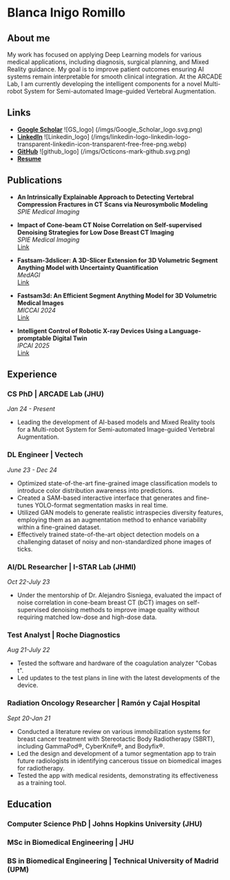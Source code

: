 # Blanca Inigo Romillo

## About me
My work has focused on applying Deep Learning models for various medical applications, including diagnosis, surgical planning, and Mixed Reality guidance. My goal is to improve patient outcomes 
ensuring AI systems remain interpretable for smooth clinical integration. At the ARCADE Lab, I am currently developing the intelligent components for a novel Multi-robot System for Semi-automated Image-guided Vertebral Augmentation. 

## Links
- [**Google Scholar**](https://scholar.google.com/citations?hl=en&user=B58y2LcAAAAJ) ![GS_logo] (/imgs/Google_Scholar_logo.svg.png)
- [**LinkedIn**](https://www.linkedin.com/in/blancainigo/) ![Linkedin_logo] (/imgs/linkedin-logo-linkedin-logo-transparent-linkedin-icon-transparent-free-free-png.webp)
- [**GitHub**](https://github.com/binigoromillo) ![github_logo] (/imgs/Octicons-mark-github.svg.png)
- [**Resume**](https://drive.google.com/file/d/11dDGtCXj2NnVbVvKzV7E0J_D6ZABWkif/view?usp=sharing)

## Publications

- **An Intrinsically Explainable Approach to Detecting Vertebral Compression Fractures in CT Scans via Neurosymbolic Modeling**  
  *SPIE Medical Imaging*

- **Impact of Cone-beam CT Noise Correlation on Self-supervised Denoising Strategies for Low Dose Breast CT Imaging**  
  *SPIE Medical Imaging*  
  [Link](https://www.spiedigitallibrary.org/conference-proceedings-of-spie/12463/2654447/Impact-of-cone-beam-CT-noise-correlation-on-self-supervised/10.1117/12.2654447.short)

- **Fastsam-3dslicer: A 3D-Slicer Extension for 3D Volumetric Segment Anything Model with Uncertainty Quantification**  
  *MedAGI*  
  [Link](https://link.springer.com/chapter/10.1007/978-3-031-73471-7_1)

- **Fastsam3d: An Efficient Segment Anything Model for 3D Volumetric Medical Images**  
  *MICCAI 2024*  
  [Link](https://link.springer.com/chapter/10.1007/978-3-031-72390-2_51)

- **Intelligent Control of Robotic X-ray Devices Using a Language-promptable Digital Twin**  
  *IPCAI 2025*  
  [Link](https://arxiv.org/abs/2412.08020)

## Experience

### CS PhD | ARCADE Lab (JHU) 
*Jan 24 - Present*
- Leading the development of AI-based models and Mixed Reality tools for a Multi-robot System for Semi-automated Image-guided Vertebral Augmentation.

### DL Engineer | Vectech 
*June 23 - Dec 24*
- Optimized state-of-the-art fine-grained image classification models to introduce color distribution awareness into predictions.
- Created a SAM-based interactive interface that generates and fine-tunes YOLO-format segmentation masks in real time.
- Utilized GAN models to generate realistic intraspecies diversity features, employing them as an augmentation method to enhance variability within a fine-grained dataset.
- Effectively trained state-of-the-art object detection models on a challenging dataset of noisy and non-standardized phone images of ticks.

### AI/DL Researcher | I-STAR Lab (JHMI) 
*Oct 22-July 23*
- Under the mentorship of Dr. Alejandro Sisniega, evaluated the impact of noise correlation in cone-beam breast CT (bCT) images on self-supervised denoising methods to improve image quality without requiring matched low-dose and high-dose data.

### Test Analyst | Roche Diagnostics 
*Aug 21-July 22*
- Tested the software and hardware of the coagulation analyzer "Cobas t".
- Led updates to the test plans in line with the latest developments of the device.

### Radiation Oncology Researcher | Ramón y Cajal Hospital 
*Sept 20-Jan 21*
- Conducted a literature review on various immobilization systems for breast cancer treatment with Stereotactic Body Radiotherapy (SBRT), including GammaPod®, CyberKnife®, and Bodyfix®.
- Led the design and development of a tumor segmentation app to train future radiologists in identifying cancerous tissue on biomedical images for radiotherapy.
- Tested the app with medical residents, demonstrating its effectiveness as a training tool.

## Education

### Computer Science PhD | Johns Hopkins University (JHU)
### MSc in Biomedical Engineering | JHU 
### BS in Biomedical Engineering | Technical University of Madrid (UPM)
